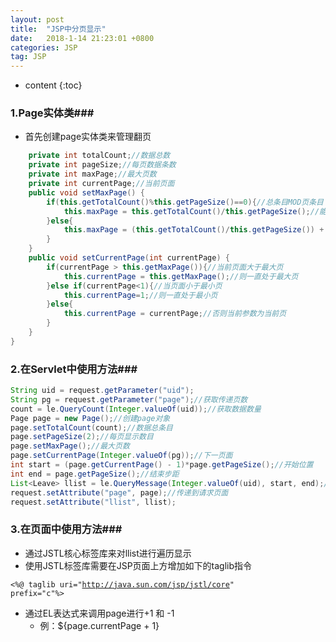 ```yaml
---
layout: post
title:  "JSP中分页显示"
date:   2018-1-14 21:23:01 +0800
categories: JSP
tag: JSP
---
```


* content
{:toc}

### 1.Page实体类###

*	首先创建page实体类来管理翻页

```java
	private int totalCount;//数据总数
	private int pageSize;//每页数据条数
	private int maxPage;//最大页数
	private int currentPage;//当前页面
	public void setMaxPage() {
		if(this.getTotalCount()%this.getPageSize()==0){//总条目MOD页条目 == 页数
			this.maxPage = this.getTotalCount()/this.getPageSize();//能整除
		}else{
			this.maxPage = (this.getTotalCount()/this.getPageSize()) + 1;//显示不完再加一页
		}
	}
	public void setCurrentPage(int currentPage) {
		if(currentPage > this.getMaxPage()){//当前页面大于最大页
			this.currentPage = this.getMaxPage();//则一直处于最大页
		}else if(currentPage<1){//当页面小于最小页
			this.currentPage=1;//则一直处于最小页
		}else{
			this.currentPage = currentPage;//否则当前参数为当前页
		}
	}
}
```
	
### 2.在Servlet中使用方法###

```java
String uid = request.getParameter("uid");
String pg = request.getParameter("page");//获取传递页数
count = le.QueryCount(Integer.valueOf(uid));//获取数据数量
Page page = new Page();//创建page对象
page.setTotalCount(count);//数据总条目
page.setPageSize(2);//每页显示数目
page.setMaxPage();//最大页数
page.setCurrentPage(Integer.valueOf(pg));//下一页面
int start = (page.getCurrentPage() - 1)*page.getPageSize();//开始位置
int end = page.getPageSize();//结束步距
List<Leave> llist = le.QueryMessage(Integer.valueOf(uid), start, end);//查询数据库
request.setAttribute("page", page);//传递到请求页面
request.setAttribute("llist", llist);
```

### 3.在页面中使用方法###

*	通过JSTL核心标签库来对llist进行遍历显示<br>
*	使用JSTL标签库需要在JSP页面上方增加如下的taglib指令<br>

<code><%@ taglib uri="http://java.sun.com/jsp/jstl/core" prefix="c"%></code><br>

*	通过EL表达式来调用page进行+1 和 -1<br>
	*	例：${page.currentPage + 1}<br>